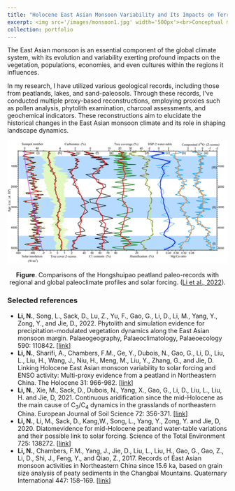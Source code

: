 ```yaml
---
title: "Holocene East Asian Monsoon Variability and Its Impacts on Terrestrial Ecosystems"
excerpt: <img src='/images/monsoon1.jpg' width='500px'><br>Conceptual model showing how pollen was preserved in lake sediments and proxy-based reconstruction. (from [Chevalier et al., 2020](https://doi.org/10.1016/j.earscirev.2020.103384))"
collection: portfolio
---
```

The East Asian monsoon is an essential component of the global climate system, with its evolution and variability exerting profound impacts on the vegetation, populations, economies, and even cultures within the regions it influences. 

In my research, I have utilized various geological records, including those from peatlands, lakes, and sand-paleosols. Through these records, I've conducted multiple proxy-based reconstructions, employing proxies such as pollen analysis, phytolith examination, charcoal assessments, and geochemical indicators. These reconstructions aim to elucidate the historical changes in the East Asian monsoon climate and its role in shaping landscape dynamics.

<Center>
<img src='/images/monsoon2.jpg' width='900px'>

  <b>Figure</b>. Comparisons of the Hongshuipao peatland paleo-records with regional and global paleoclimate profiles and solar forcing. ([Li et al., 2022](https://doi.org/10.1016/j.palaeo.2022.110842)).
</Center>

### Selected references
  * **Li, N.**, Song, L., Sack, D., Lu, Z., Yu, F., Gao, G., Li, D., Li, M., Yang, Y., Zong, Y., and Jie, D., 2022. Phytolith and simulation evidence for precipitation-modulated vegetation dynamics along the East Asian monsoon margin. Palaeogeography, Palaeoclimatology, Palaeoecology 590: 110842. [[link](https://doi.org/10.1016/j.palaeo.2022.110842)]
  * **Li, N.**, Sharifi, A., Chambers, F.M., Ge, Y., Dubois, N., Gao, G., Li, D., Liu, L., Liu, H., Wang, J., Niu, H., Meng, M., Liu, Y., Zhang, G., and Jie, D. Linking Holocene East Asian monsoon variability to solar forcing and ENSO activity: Multi-proxy evidence from a peatland in Northeastern China. The Holocene 31: 966-982. [[link](https://doi.org/10.1177/0959683621994662)]
  * **Li, N.**, Xie, M., Sack, D., Dubois, N., Yang, X., Gao, G., Li, D., Liu, L., Liu, H. and Jie, D, 2021. Continuous aridification since the mid-Holocene as the main cause of C<sub>3</sub>/C<sub>4</sub> dynamics in the grasslands of northeastern China. European Journal of Soil Science 72: 356-371. [[link](https://doi.org/10.1111/ejss.12960)]
  * **Li, N.**, Li, M., Sack, D., Kang,W., Song, L., Yang, Y., Zong, Y. and Jie, D, 2020. Diatomevidence for mid-Holocene peatland water-table variations and their possible link to solar forcing. Science of the Total Environment 725: 138272. [[link](https://doi.org/10.1016/j.scitotenv.2020.138272)]
  * **Li, N.**, Chambers, F.M., Yang, J., Jie, D., Liu, L., Liu, H., Gao, G., Gao, Z., Li, D., Shi, J., Feng, Y., and Qiao, Z., 2017. Records of East Asian monsoon activities in Northeastern China since 15.6 ka, based on grain size analysis of peaty sediments in the Changbai Mountains. Quaternary International 447: 158–169. [[link](https://doi.org/10.1016/j.quaint.2017.03.064)]

